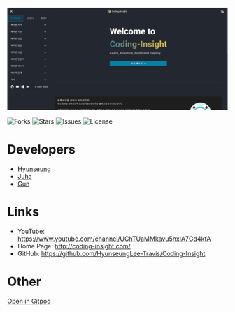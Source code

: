 ![Screenshot Home](/website/static/pwa/screenshot/screenshot-home.png)

<span>![Forks](https://img.shields.io/github/forks/HyunseungLee-Travis/Coding-Insight?style=for-the-badge)</span>
<span>![Stars](https://img.shields.io/github/stars/HyunseungLee-Travis/Coding-Insight?style=for-the-badge)</span>
<span>![Issues](https://img.shields.io/github/issues/HyunseungLee-Travis/Coding-Insight?style=for-the-badge)</span>
<span>![License](https://img.shields.io/github/license/HyunseungLee-Travis/Coding-Insight?style=for-the-badge)</span>

# Developers

- [Hyunseung](https://github.com/HyunseungLee-Travis)
- [Juha](https://github.com/GMTT902)
- [Gun](https://github.com/kimgun1217)

# Links

- YouTube: https://www.youtube.com/channel/UChTUaMMkavu5hxIA7Gd4kfA
- Home Page: http://coding-insight.com/
- GitHub: https://github.com/HyunseungLee-Travis/Coding-Insight

# Other

[Open in Gitpod](https://gitpod.io/button/open-in-gitpod.svg)
